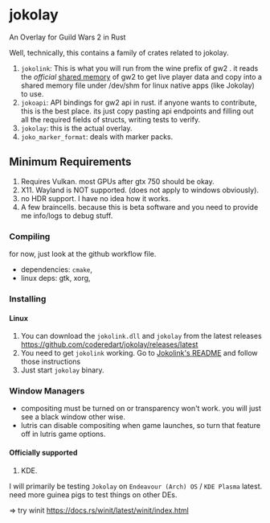 # jokolay
An Overlay for Guild Wars 2 in Rust

Well, technically, this contains a family of crates related to jokolay.

1. `jokolink`: This is what you will run from the wine prefix of gw2 . it reads the *official* [shared memory](https://wiki.guildwars2.com/wiki/API:MumbleLink) of gw2 to get live player data and copy into a shared memory file under /dev/shm for linux native apps (like Jokolay) to use.
2. `jokoapi`: API bindings for gw2 api in rust. if anyone wants to contribute, this is the best place. its just copy pasting api endpoints and filling out all the required fields of structs, writing tests to verify.
3. `jokolay`: this is the actual overlay.    
4. `joko_marker_format`: deals with marker packs.
      
## Minimum Requirements
1. Requires Vulkan. most GPUs after gtx 750 should be okay.
2. X11. Wayland is NOT supported. (does not apply to windows obviously).
3. no HDR support. I have no idea how it works.
4. A few braincells. because this is beta software and you need to provide me info/logs to debug stuff.

### Compiling
for now, just look at the github workflow file.
- dependencies: `cmake`, 
- linux deps: gtk, xorg, 

### Installing
#### Linux

1. You can download the `jokolink.dll` and `jokolay` from the latest releases https://github.com/coderedart/jokolay/releases/latest
2. You need to get `jokolink` working. Go to [Jokolink's README](crates/jokolink/README.md) and follow those instructions
3. Just start `jokolay` binary. 

### Window Managers
- compositing must be turned on or transparency won't work. you will just see a black window other wise. 
- lutris can disable compositing when game launches, so turn that feature off in lutris game options. 

#### Officially supported
1. KDE.

I will primarily be testing `Jokolay` on `Endeavour (Arch) OS` / `KDE Plasma` latest. need more guinea pigs to test things on other DEs. 


=> try winit
https://docs.rs/winit/latest/winit/index.html